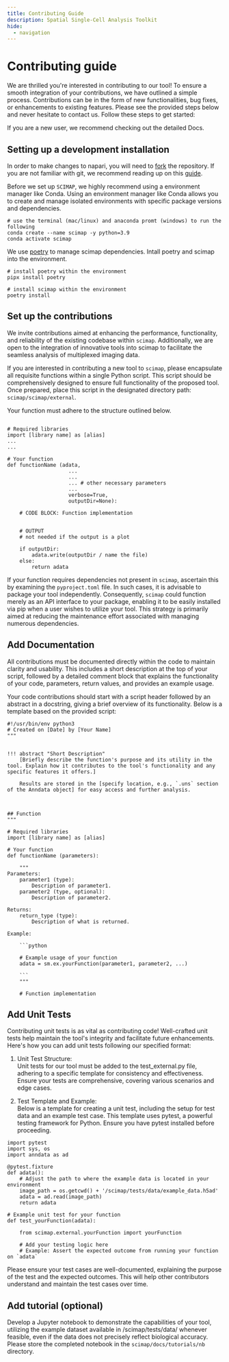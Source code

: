 ```yaml
---
title: Contributing Guide
description: Spatial Single-Cell Analysis Toolkit
hide:
  - navigation
---
```


# Contributing guide

We are thrilled you're interested in contributing to our tool! To ensure a smooth integration of your contributions, we have outlined a simple process. Contributions can be in the form of new functionalities, bug fixes, or enhancements to existing features. Please see the provided steps below and never hesitate to contact us. Follow these steps to get started:

If you are a new user, we recommend checking out the detailed Docs.  
  
## Setting up a development installation
In order to make changes to napari, you will need to [fork](https://github.com/labsyspharm/scimap) the repository. If you are not familiar with git, we recommend reading up on this [guide](https://docs.github.com/en/get-started/using-git/about-git#basic-git-commands).
  
Before we set up `SCIMAP`, we highly recommend using a environment manager like Conda. Using an environment manager like Conda allows you to create and manage isolated environments with specific package versions and dependencies.

```
# use the terminal (mac/linux) and anaconda promt (windows) to run the following
conda create --name scimap -y python=3.9
conda activate scimap
```

We use [poetry](https://python-poetry.org/docs/) to manage scimap dependencies. Intall poetry and scimap into the environment.

```
# install poetry within the environment
pipx install poetry

# install scimap within the environment
poetry install

```

## Set up the contributions

We invite contributions aimed at enhancing the performance, functionality, and reliability of the existing codebase within `scimap`. Additionally, we are open to the integration of innovative tools into scimap to facilitate the seamless analysis of multiplexed imaging data.

If you are interested in contributing a new tool to `scimap`, please encapsulate all requisite functions within a single Python script. This script should be comprehensively designed to ensure full functionality of the proposed tool. Once prepared, place this script in the designated directory path: `scimap/scimap/external`.

Your function must adhere to the structure outlined below.


```

# Required libraries
import [library name] as [alias]
...
...

# Your function
def functionName (adata,
                    ...
                    ...
                    ... # other necessary parameters
                    ...
                    verbose=True,
                    outputDir=None):
    
    # CODE BLOCK: Function implementation
    
    
    # OUTPUT
    # not needed if the output is a plot

    if outputDir:
        adata.write(outputDir / name the file)
    else:    
        return adata

```

If your function requires dependencies not present in `scimap`, ascertain this by examining the `pyproject.toml` file. In such cases, it is advisable to package your tool independently. Consequently, `scimap` could function merely as an API interface to your package, enabling it to be easily installed via pip when a user wishes to utilize your tool. This strategy is primarily aimed at reducing the maintenance effort associated with managing numerous dependencies.

## Add Documentation

All contributions must be documented directly within the code to maintain clarity and usability. This includes a short description at the top of your script, followed by a detailed comment block that explains the functionality of your code, parameters, return values, and provides an example usage.

Your code contributions should start with a script header followed by an abstract in a docstring, giving a brief overview of its functionality. Below is a template based on the provided script:

```
#!/usr/bin/env python3
# Created on [Date] by [Your Name]
"""


!!! abstract "Short Description"
    [Briefly describe the function's purpose and its utility in the tool. Explain how it contributes to the tool's functionality and any specific features it offers.]
    
    Results are stored in the [specify location, e.g., `.uns` section of the Anndata object] for easy access and further analysis.



## Function
"""

# Required libraries
import [library name] as [alias]

# Your function
def functionName (parameters):

    """
Parameters:
    parameter1 (type): 
        Description of parameter1.
    parameter2 (type, optional): 
        Description of parameter2. 
    
Returns:
    return_type (type): 
        Description of what is returned.
    
Example:

    ```python
    
    # Example usage of your function
    adata = sm.ex.yourFunction(parameter1, parameter2, ...)
    
    ```
    """
    
    # Function implementation

```


## Add Unit Tests

Contributing unit tests is as vital as contributing code! Well-crafted unit tests help maintain the tool's integrity and facilitate future enhancements. Here's how you can add unit tests following our specified format:

1. Unit Test Structure:  
Unit tests for our tool must be added to the test_external.py file, adhering to a specific template for consistency and effectiveness. Ensure your tests are comprehensive, covering various scenarios and edge cases.
  
2. Test Template and Example:  
Below is a template for creating a unit test, including the setup for test data and an example test case. This template uses pytest, a powerful testing framework for Python. Ensure you have pytest installed before proceeding.

```
import pytest
import sys, os
import anndata as ad

@pytest.fixture
def adata():
    # Adjust the path to where the example data is located in your environment
    image_path = os.getcwd() + '/scimap/tests/data/example_data.h5ad'
    adata = ad.read(image_path)
    return adata

# Example unit test for your function
def test_yourFunction(adata):

    from scimap.external.yourFunction import yourFunction
    
    # Add your testing logic here
    # Example: Assert the expected outcome from running your function on `adata`

```

Please ensure your test cases are well-documented, explaining the purpose of the test and the expected outcomes. This will help other contributors understand and maintain the test cases over time.

## Add tutorial (optional)

Develop a Jupyter notebook to demonstrate the capabilities of your tool, utilizing the example dataset available in /scimap/tests/data/ whenever feasible, even if the data does not precisely reflect biological accuracy. Please store the completed notebook in the `scimap/docs/tutorials/nb` directory.































































